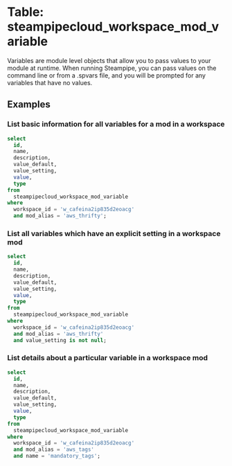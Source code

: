 # Table: steampipecloud_workspace_mod_variable

Variables are module level objects that allow you to pass values to your module at runtime. When running Steampipe, you can pass values on the command line or from a .spvars file, and you will be prompted for any variables that have no values.

## Examples

### List basic information for all variables for a mod in a workspace

```sql
select
  id,
  name,
  description,
  value_default,
  value_setting,
  value,
  type
from
  steampipecloud_workspace_mod_variable
where
  workspace_id = 'w_cafeina2ip835d2eoacg' 
  and mod_alias = 'aws_thrifty';
```

### List all variables which have an explicit setting in a workspace mod

```sql
select
  id,
  name,
  description,
  value_default,
  value_setting,
  value,
  type
from
  steampipecloud_workspace_mod_variable
where
  workspace_id = 'w_cafeina2ip835d2eoacg'
  and mod_alias = 'aws_thrifty' 
  and value_setting is not null;
```

### List details about a particular variable in a workspace mod

```sql
select
  id,
  name,
  description,
  value_default,
  value_setting,
  value,
  type
from
  steampipecloud_workspace_mod_variable
where
  workspace_id = 'w_cafeina2ip835d2eoacg'
  and mod_alias = 'aws_tags' 
  and name = 'mandatory_tags';
```
